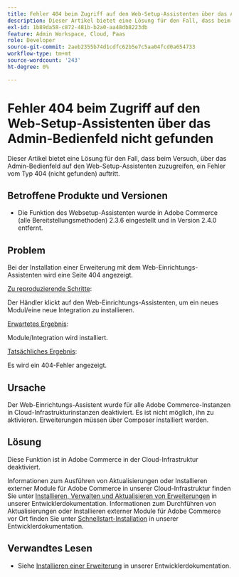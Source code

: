```yaml
---
title: Fehler 404 beim Zugriff auf den Web-Setup-Assistenten über das Admin-Bedienfeld nicht gefunden
description: Dieser Artikel bietet eine Lösung für den Fall, dass beim Versuch, über das Admin-Bedienfeld auf den Web-Setup-Assistenten zuzugreifen, ein Fehler vom Typ 404 (nicht gefunden) auftritt.
exl-id: 1b89da58-c872-481b-b2a0-aa48db8223db
feature: Admin Workspace, Cloud, Paas
role: Developer
source-git-commit: 2aeb2355b74d1cdfc62b5e7c5aa04fcd0a654733
workflow-type: tm+mt
source-wordcount: '243'
ht-degree: 0%

---
```


# Fehler 404 beim Zugriff auf den Web-Setup-Assistenten über das Admin-Bedienfeld nicht gefunden

Dieser Artikel bietet eine Lösung für den Fall, dass beim Versuch, über das Admin-Bedienfeld auf den Web-Setup-Assistenten zuzugreifen, ein Fehler vom Typ 404 (nicht gefunden) auftritt.

## Betroffene Produkte und Versionen

* Die Funktion des Websetup-Assistenten wurde in Adobe Commerce (alle Bereitstellungsmethoden) 2.3.6 eingestellt und in Version 2.4.0 entfernt.

## Problem

Bei der Installation einer Erweiterung mit dem Web-Einrichtungs-Assistenten wird eine Seite 404 angezeigt.

<u>Zu reproduzierende Schritte</u>:

Der Händler klickt auf den Web-Einrichtungs-Assistenten, um ein neues Modul/eine neue Integration zu installieren.

<u>Erwartetes Ergebnis</u>:

Module/Integration wird installiert.

<u>Tatsächliches Ergebnis</u>:

Es wird ein 404-Fehler angezeigt.

## Ursache

Der Web-Einrichtungs-Assistent wurde für alle Adobe Commerce-Instanzen in Cloud-Infrastrukturinstanzen deaktiviert. Es ist nicht möglich, ihn zu aktivieren. Erweiterungen müssen über Composer installiert werden.

## Lösung

Diese Funktion ist in Adobe Commerce in der Cloud-Infrastruktur deaktiviert.

Informationen zum Ausführen von Aktualisierungen oder Installieren externer Module für Adobe Commerce in unserer Cloud-Infrastruktur finden Sie unter [Installieren, Verwalten und Aktualisieren von Erweiterungen](https://experienceleague.adobe.com/en/docs/commerce-cloud-service/user-guide/configure-store/extensions) in unserer Entwicklerdokumentation.
Informationen zum Durchführen von Aktualisierungen oder Installieren externer Module für Adobe Commerce vor Ort finden Sie unter [Schnellstart-Installation](https://experienceleague.adobe.com/en/docs/commerce-operations/installation-guide/composer) in unserer Entwicklerdokumentation.

## Verwandtes Lesen

* Siehe [Installieren einer Erweiterung](https://experienceleague.adobe.com/en/docs/commerce-cloud-service/user-guide/configure-store/extensions#install-an-extension) in unserer Entwicklerdokumentation.
